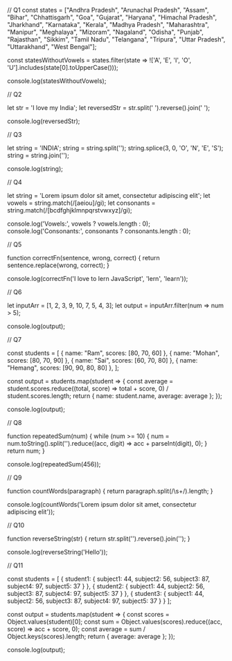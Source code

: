 // Q1
const states = ["Andhra Pradesh",
  "Arunachal Pradesh",
  "Assam",
  "Bihar",
  "Chhattisgarh",
  "Goa",
  "Gujarat",
  "Haryana",
  "Himachal Pradesh",
  "Jharkhand",
  "Karnataka",
  "Kerala",
  "Madhya Pradesh",
  "Maharashtra",
  "Manipur",
  "Meghalaya",
  "Mizoram",
  "Nagaland",
  "Odisha",
  "Punjab",
  "Rajasthan",
  "Sikkim",
  "Tamil Nadu",
  "Telangana",
  "Tripura",
  "Uttar Pradesh",
  "Uttarakhand",
  "West Bengal"];

const statesWithoutVowels = states.filter(state => !['A', 'E', 'I', 'O', 'U'].includes(state[0].toUpperCase()));

console.log(statesWithoutVowels);

// Q2

let str = 'I love my India';
let reversedStr = str.split(' ').reverse().join(' ');

console.log(reversedStr);

// Q3

let string = 'INDIA';
string = string.split('');
string.splice(3, 0, 'O', 'N', 'E', 'S');
string = string.join('');

console.log(string);

// Q4 

let string = 'Lorem ipsum dolor sit amet, consectetur adipiscing elit';
let vowels = string.match(/[aeiou]/gi);
let consonants = string.match(/[bcdfghjklmnpqrstvwxyz]/gi);

console.log('Vowels:', vowels ? vowels.length : 0);
console.log('Consonants:', consonants ? consonants.length : 0);

// Q5

function correctFn(sentence, wrong, correct) {
    return sentence.replace(wrong, correct);
}

console.log(correctFn('I love to lern JavaScript', 'lern', 'learn'));

// Q6

let inputArr = [1, 2, 3, 9, 10, 7, 5, 4, 3];
let output = inputArr.filter(num => num > 5);

console.log(output);

// Q7

const students = [
    { name: "Ram", scores: [80, 70, 60] },
    { name: "Mohan", scores: [80, 70, 90] },
    { name: "Sai", scores: [60, 70, 80] },
    { name: "Hemang", scores: [90, 90, 80, 80] },
];

const output = students.map(student => {
    const average = student.scores.reduce((total, score) => total + score, 0) / student.scores.length;
    return { name: student.name, average: average };
});

console.log(output);

// Q8

function repeatedSum(num) {
    while (num >= 10) {
        num = num.toString().split('').reduce((acc, digit) => acc + parseInt(digit), 0);
    }
    return num;
}

console.log(repeatedSum(456)); 

// Q9

function countWords(paragraph) {
    return paragraph.split(/\s+/).length;
}

console.log(countWords('Lorem ipsum dolor sit amet, consectetur adipiscing elit'));

// Q10

function reverseString(str) {
    return str.split('').reverse().join('');
}

console.log(reverseString('Hello'));

// Q11

const students = [
    { student1: { subject1: 44, subject2: 56, subject3: 87, subject4: 97, subject5: 37 } },
    { student2: { subject1: 44, subject2: 56, subject3: 87, subject4: 97, subject5: 37 } },
    { student3: { subject1: 44, subject2: 56, subject3: 87, subject4: 97, subject5: 37 } }
];

const output = students.map(student => {
    const scores = Object.values(student)[0];
    const sum = Object.values(scores).reduce((acc, score) => acc + score, 0);
    const average = sum / Object.keys(scores).length;
    return { average: average };
});

console.log(output);